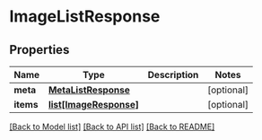 # ImageListResponse

## Properties
Name | Type | Description | Notes
------------ | ------------- | ------------- | -------------
**meta** | [**MetaListResponse**](MetaListResponse.md) |  | [optional] 
**items** | [**list[ImageResponse]**](ImageResponse.md) |  | [optional] 

[[Back to Model list]](../README.md#documentation-for-models) [[Back to API list]](../README.md#documentation-for-api-endpoints) [[Back to README]](../README.md)


